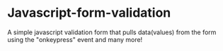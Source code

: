 # Javascript-form-validation
A simple javascript validation form that pulls data(values) from the form using the "onkeypress" event and many more!
